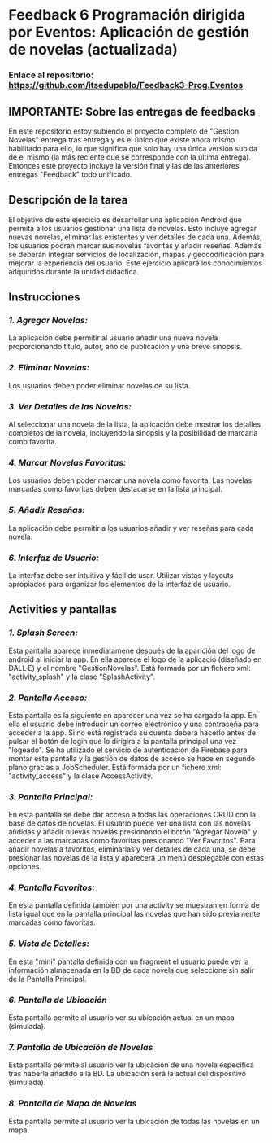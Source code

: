 # Feedback 6 Programación dirigida por Eventos: Aplicación de gestión de novelas (actualizada)
### Enlace al repositorio: https://github.com/itsedupablo/Feedback3-Prog.Eventos
## **IMPORTANTE: Sobre las entregas de feedbacks**
En este repositorio estoy subiendo el proyecto completo de "Gestion Novelas" entrega tras entrega y es el único que existe ahora mismo habilitado para ello, lo que significa que solo hay una única versión subida de el mismo (la más reciente que se corresponde con la última entrega). Entonces este proyecto incluye la versión final y las de las anteriores entregas "Feedback" todo unificado.
## **Descripción de la tarea**
El objetivo de este ejercicio es desarrollar una aplicación Android que permita a los usuarios gestionar una lista de novelas. Esto incluye agregar nuevas novelas, eliminar las existentes y ver detalles de cada una. Además, los usuarios podrán marcar sus novelas favoritas y añadir reseñas. Además se deberán integrar servicios de localización, mapas y geocodificación para mejorar la experiencia del usuario. Este ejercicio aplicará los conocimientos adquiridos durante la unidad didáctica.
## **Instrucciones**
### *1. Agregar Novelas:*
La aplicación debe permitir al usuario añadir una nueva novela proporcionando título, autor, año de publicación y una breve sinopsis.
### *2. Eliminar Novelas:*
Los usuarios deben poder eliminar novelas de su lista.
### *3. Ver Detalles de las Novelas:*
Al seleccionar una novela de la lista, la aplicación debe mostrar los detalles completos de la novela, incluyendo la sinopsis y la posibilidad de marcarla como favorita.
### *4. Marcar Novelas Favoritas:*
Los usuarios deben poder marcar una novela como favorita. Las novelas marcadas como favoritas deben destacarse en la lista principal.
### *5. Añadir Reseñas:*
La aplicación debe permitir a los usuarios añadir y ver reseñas para cada novela.
### *6. Interfaz de Usuario:*
La interfaz debe ser intuitiva y fácil de usar. Utilizar vistas y layouts apropiados para organizar los elementos de la interfaz de usuario.

## **Activities y pantallas**
### *1. Splash Screen:*
Esta pantalla aparece inmediatamene después de la aparición del logo de android al iniciar la app. En ella aparece el logo de la aplicació (diseñado en DALL·E) y el nombre "GestionNovelas". Está formada por un fichero xml: "activity_splash" y la clase "SplashActivity".
### *2. Pantalla Acceso:*
Esta pantalla es la siguiente en aparecer una vez se ha cargado la app. En ella el usuario debe introducir un correo electrónico y una contraseña para acceder a la app. Si no está registrada su cuenta deberá hacerlo antes de pulsar el botón de login que lo dirigira a la pantalla principal una vez "logeado". Se ha utilizado el servicio de autenticación de Firebase para montar esta pantalla y la gestión de datos de acceso se hace en segundo plano gracias a JobScheduler. Está formada por un fichero xml: "activity_access" y la clase AccessActivity.
### *3. Pantalla Principal:*
En esta pantalla se debe dar acceso a todas las operaciones CRUD con la base de datos de novelas. El usuario puede ver una lista con las novelas añdidas y añadir nuevas novelas presionando el botón "Agregar Novela" y acceder a las marcadas como favoritas presionando "Ver Favoritos". Para añadir novelas a favoritos, eliminarlas y ver detalles de cada una, se debe presionar las novelas de la lista y aparecerá un menú desplegable con estas opciones.
### *4. Pantalla Favoritos:*
En esta pantalla definida también por una activity se muestran en forma de lista igual que en la pantalla principal las novelas que han sido previamente marcadas como favoritas. 
### *5. Vista de Detalles:*
En esta "mini" pantalla definida con un fragment el usuario puede ver la información almacenada en la BD de cada novela que seleccione sin salir de la Pantalla Principal.
### *6. Pantalla de Ubicación*
Esta pantalla permite al usuario ver su ubicación actual en un mapa (simulada). 
### *7. Pantalla de Ubicación de Novelas*
Esta pantalla permite al usuario ver la ubicación de una novela específica tras haberla añadido a la BD. La ubicación será la actual del dispositivo (simulada). 
### *8. Pantalla de Mapa de Novelas*
Esta pantalla permite al usuario ver la ubicación de todas las novelas en un mapa.
